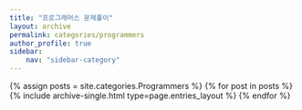 ```yaml
---
title: "프로그래머스 문제풀이"
layout: archive
permalink: categories/programmers
author_profile: true
sidebar:
    nav: "sidebar-category"
---
```


{% assign posts = site.categories.Programmers %}
{% for post in posts %} {% include archive-single.html type=page.entries_layout %} {% endfor %}
